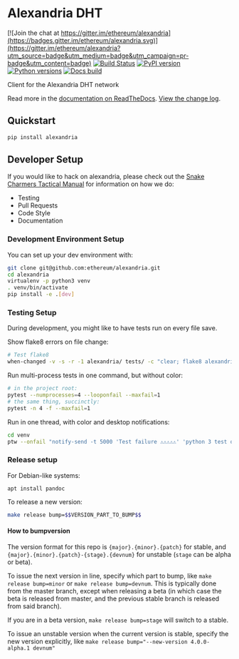 # Alexandria DHT

[![Join the chat at https://gitter.im/ethereum/alexandria](https://badges.gitter.im/ethereum/alexandria.svg)](https://gitter.im/ethereum/alexandria?utm_source=badge&utm_medium=badge&utm_campaign=pr-badge&utm_content=badge)
[![Build Status](https://circleci.com/gh/ethereum/alexandria.svg?style=shield)](https://circleci.com/gh/ethereum/alexandria)
[![PyPI version](https://badge.fury.io/py/alexandria.svg)](https://badge.fury.io/py/alexandria)
[![Python versions](https://img.shields.io/pypi/pyversions/alexandria.svg)](https://pypi.python.org/pypi/alexandria)
[![Docs build](https://readthedocs.org/projects/alexandria/badge/?version=latest)](http://alexandria.readthedocs.io/en/latest/?badge=latest)
   

Client for the Alexandria DHT network

Read more in the [documentation on ReadTheDocs](https://alexandria.readthedocs.io/). [View the change log](https://alexandria.readthedocs.io/en/latest/releases.html).

## Quickstart

```sh
pip install alexandria
```

## Developer Setup

If you would like to hack on alexandria, please check out the [Snake Charmers
Tactical Manual](https://github.com/ethereum/snake-charmers-tactical-manual)
for information on how we do:

- Testing
- Pull Requests
- Code Style
- Documentation

### Development Environment Setup

You can set up your dev environment with:

```sh
git clone git@github.com:ethereum/alexandria.git
cd alexandria
virtualenv -p python3 venv
. venv/bin/activate
pip install -e .[dev]
```

### Testing Setup

During development, you might like to have tests run on every file save.

Show flake8 errors on file change:

```sh
# Test flake8
when-changed -v -s -r -1 alexandria/ tests/ -c "clear; flake8 alexandria tests && echo 'flake8 success' || echo 'error'"
```

Run multi-process tests in one command, but without color:

```sh
# in the project root:
pytest --numprocesses=4 --looponfail --maxfail=1
# the same thing, succinctly:
pytest -n 4 -f --maxfail=1
```

Run in one thread, with color and desktop notifications:

```sh
cd venv
ptw --onfail "notify-send -t 5000 'Test failure ⚠⚠⚠⚠⚠' 'python 3 test on alexandria failed'" ../tests ../alexandria
```

### Release setup

For Debian-like systems:
```
apt install pandoc
```

To release a new version:

```sh
make release bump=$$VERSION_PART_TO_BUMP$$
```

#### How to bumpversion

The version format for this repo is `{major}.{minor}.{patch}` for stable, and
`{major}.{minor}.{patch}-{stage}.{devnum}` for unstable (`stage` can be alpha or beta).

To issue the next version in line, specify which part to bump,
like `make release bump=minor` or `make release bump=devnum`. This is typically done from the
master branch, except when releasing a beta (in which case the beta is released from master,
and the previous stable branch is released from said branch).

If you are in a beta version, `make release bump=stage` will switch to a stable.

To issue an unstable version when the current version is stable, specify the
new version explicitly, like `make release bump="--new-version 4.0.0-alpha.1 devnum"`
